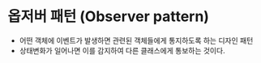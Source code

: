 # 옵저버 패턴 (Observer pattern)
- 어떤 객체에 이벤트가 발생하면 관련된 객체들에게 통지하도록 하는 디자인 패턴
- 상태변화가 일어나면 이를 감지하여 다른 클래스에게 통보하는 것이다.